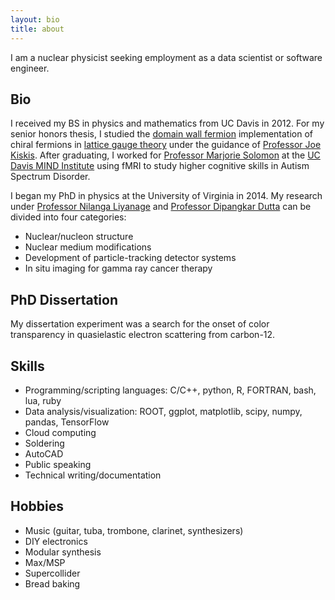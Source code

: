 ```yaml
---
layout: bio
title: about
---
```

I am a nuclear physicist seeking employment as a data scientist or software 
engineer.

## Bio
I received my BS in physics and mathematics from UC Davis in 2012.
For my senior honors thesis, I studied the [domain wall fermion](https://arxiv.org/abs/hep-lat/9206013) implementation of chiral fermions in [lattice gauge theory](https://arxiv.org/abs/hep-lat/0012005) under the guidance of [Professor Joe Kiskis](http://kiskis.physics.ucdavis.edu/kiskis_hp.html).
After graduating, I worked for [Professor Marjorie Solomon](https://health.ucdavis.edu/team/search/861/marjorie-solomon---clinical-psychology---psychiatry-sacramento) at the [UC Davis MIND Institute](https://health.ucdavis.edu/mindinstitute/) using fMRI to study higher cognitive skills in Autism Spectrum Disorder.

I began my PhD in physics at the University of Virginia in 2014.
My research under [Professor Nilanga Liyanage](http://www.phys.virginia.edu/People/personal.asp?UID=nl8n) and [Professor Dipangkar Dutta](http://dd285.physics.msstate.edu) can be divided into four categories:
- Nuclear/nucleon structure
- Nuclear medium modifications
- Development of particle-tracking detector systems
- In situ imaging for gamma ray cancer therapy

## PhD Dissertation
My dissertation experiment was a search for the onset of color transparency in quasielastic electron scattering from carbon-12.

## Skills
- Programming/scripting languages: C/C++, python, R, FORTRAN, bash, lua, ruby
- Data analysis/visualization: ROOT, ggplot, matplotlib, scipy, numpy, pandas, TensorFlow
- Cloud computing
- Soldering
- AutoCAD
- Public speaking
- Technical writing/documentation

## Hobbies
- Music (guitar, tuba, trombone, clarinet, synthesizers)
- DIY electronics
- Modular synthesis
- Max/MSP
- Supercollider
- Bread baking
